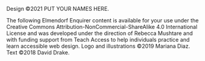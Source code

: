 Design ©2021 PUT YOUR NAMES HERE. 

The following Elmendorf Enquirer content is available for your use under the Creative Commons Attribution-NonCommercial-ShareAlike 4.0 International License and was developed under the direction of Rebecca Mushtare and with funding support from Teach Access to help individuals practice and learn accessible web design. Logo and illustrations ©2019 Mariana Diaz. Text ©2018 David Drake. 